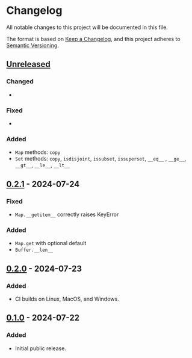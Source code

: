 # Changelog
All notable changes to this project will be documented in this file.

The format is based on [Keep a Changelog](https://keepachangelog.com/en/1.0.0/),
and this project adheres to [Semantic Versioning](https://semver.org/spec/v2.0.0.html).


## [Unreleased]
### Changed
-

### Fixed
-

### Added
- `Map` methods: `copy`
- `Set` methods: `copy`, `isdisjoint`, `issubset`, `issuperset`,
                 `__eq__` , `__ge__`, `__gt__`, `__le__`, `__lt__`


## [0.2.1] - 2024-07-24
### Fixed
- `Map.__getitem__` correctly raises KeyError

### Added
- `Map.get` with optional default
- `Buffer.__len__`


## [0.2.0] - 2024-07-23
### Added
-  CI builds on Linux, MacOS, and Windows.


## [0.1.0] - 2024-07-22
### Added
-  Initial public release.


[Unreleased]: https://github.com/jfolz/ducer/compare/0.2.1...main
[0.2.1]: https://github.com/jfolz/ducer/compare/0.2.0...0.2.1
[0.2.0]: https://github.com/jfolz/ducer/compare/0.1...0.2.0
[0.1.0]: https://github.com/jfolz/ducer/releases/tag/0.1
